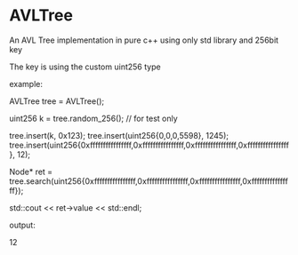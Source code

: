 # AVLTree
An AVL Tree  implementation in pure c++ using only std library and 256bit key

The key is using the custom uint256 type

example:


  AVLTree tree = AVLTree();

  uint256 k = tree.random_256(); // for test only

  tree.insert(k, 0x123);
  tree.insert(uint256{0,0,0,5598}, 1245);
  tree.insert(uint256{0xffffffffffffffff,0xffffffffffffffff,0xffffffffffffffff,0xffffffffffffffff}, 12);

  Node* ret = tree.search(uint256{0xffffffffffffffff,0xffffffffffffffff,0xffffffffffffffff,0xffffffffffffffff});

  std::cout << ret->value << std::endl;
  
output:

  12







